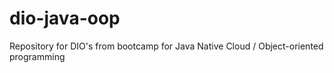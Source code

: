 # dio-java-oop
Repository for DIO's from bootcamp for Java Native Cloud / Object-oriented programming
